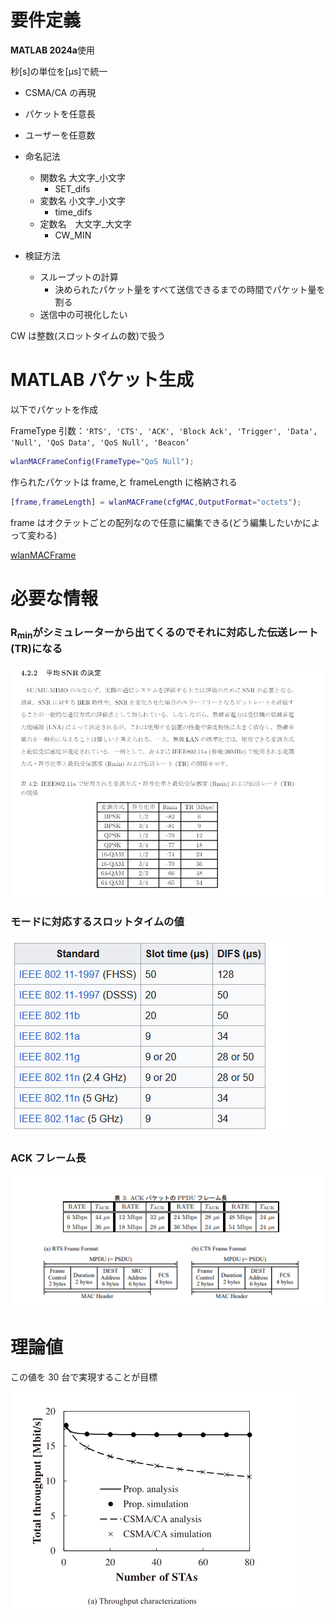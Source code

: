 # 要件定義

**MATLAB 2024a**使用

秒[s]の単位を[μs]で統一

-   CSMA/CA の再現
-   パケットを任意長
-   ユーザーを任意数

-   命名記法

    -   関数名 大文字\_小文字
        -   SET_difs
    -   変数名 小文字\_小文字
        -   time_difs
    -   定数名　大文字\_大文字
        -   CW_MIN

-   検証方法
    -   スループットの計算
        -   決められたパケット量をすべて送信できるまでの時間でパケット量を割る
    -   送信中の可視化したい

CW は整数(スロットタイムの数)で扱う

# MATLAB パケット生成

以下でパケットを作成

FrameType 引数：`'RTS', 'CTS', 'ACK', 'Block Ack', 'Trigger', 'Data', 'Null', 'QoS Data', 'QoS Null', 'Beacon’`

```m
wlanMACFrameConfig(FrameType="QoS Null");
```

作られたパケットは frame,と frameLength に格納される

```m
[frame,frameLength] = wlanMACFrame(cfgMAC,OutputFormat="octets");
```

frame はオクテットごとの配列なので任意に編集できる(どう編集したいかによって変わる)

[wlanMACFrame](https://jp.mathworks.com/help/wlan/ref/wlanmacframe.html)

# 必要な情報

### $\mathrm{R_{min}}$がシミュレーターから出てくるのでそれに対応した伝送レート(TR)になる

![ave_snr](./ave_snr.png)

### モードに対応するスロットタイムの値

![slot_time](./slot_time.png)

### ACK フレーム長

![ack](./ack.png)

# 理論値

この値を 30 台で実現することが目標

![throghput](./throughput.png)
